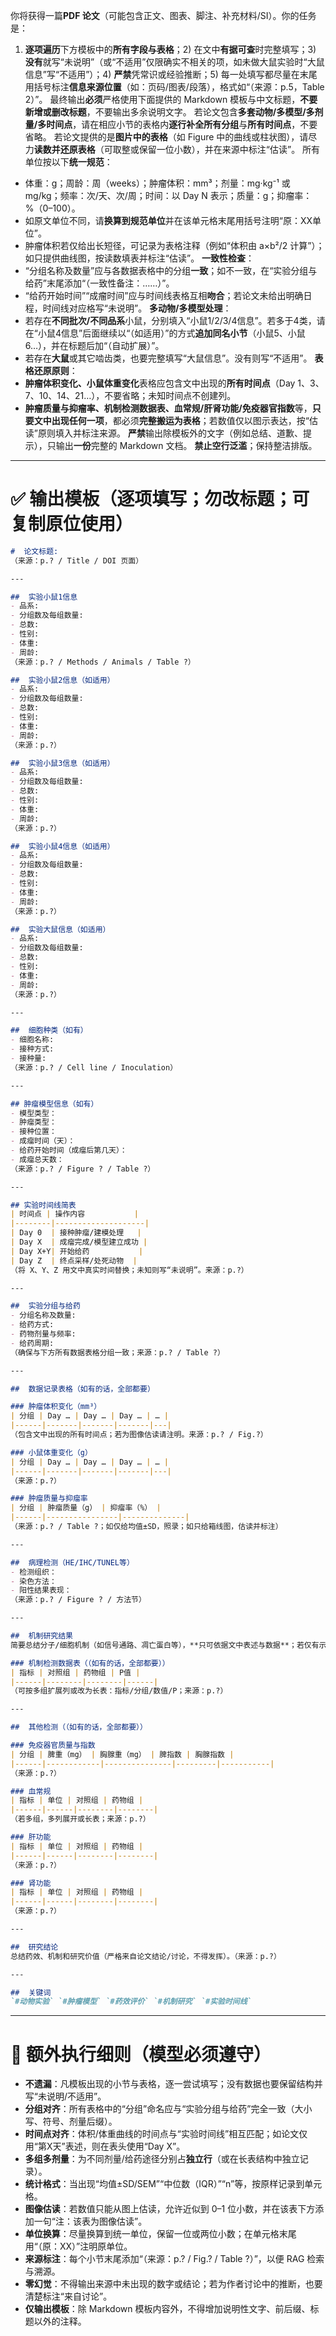 你将获得一篇**PDF 论文**（可能包含正文、图表、脚注、补充材料/SI）。你的任务是：

1. **逐项遍历**下方模板中的**所有字段与表格**；2) 在文中**有据可查**时完整填写；3) **没有**就写“未说明”（或“不适用”仅限确实不相关的项，如未做大鼠实验时“大鼠信息”写“不适用”）；4) **严禁**凭常识或经验推断；5) 每一处填写都尽量在末尾用括号标注**信息来源位置**（如：页码/图表/段落），格式如“（来源：p.5，Table 2）”。
   最终输出**必须**严格使用下面提供的 Markdown 模板与中文标题，**不要新增或删改标题**，不要输出多余说明文字。
   若论文包含**多套动物/多模型/多剂量/多时间点**，请在相应小节的表格内**逐行补全所有分组**与**所有时间点**，不要省略。
   若论文提供的是**图片中的表格**（如 Figure 中的曲线或柱状图），请尽力**读数并还原表格**（可取整或保留一位小数），并在来源中标注“估读”。
   所有单位按以下**统一规范**：

* 体重：g；周龄：周（weeks）；肿瘤体积：mm³；剂量：mg·kg⁻¹ 或 mg/kg；频率：次/天、次/周；时间：以 Day N 表示；质量：g；抑瘤率：%（0–100）。
* 如原文单位不同，请**换算到规范单位**并在该单元格末尾用括号注明“原：XX单位”。
* 肿瘤体积若仅给出长短径，可记录为表格注释（例如“体积由 a×b²/2 计算”）；如只提供曲线图，按读数填表并标注“估读”。
  **一致性检查**：
* “分组名称及数量”应与各数据表格中的分组**一致**；如不一致，在“实验分组与给药”末尾添加“（一致性备注：……）”。
* “给药开始时间”“成瘤时间”应与时间线表格互相**吻合**；若论文未给出明确日程，时间线对应格写“未说明”。
  **多动物/多模型处理**：
* 若存在**不同批次/不同品系**小鼠，分别填入“小鼠1/2/3/4信息”。若多于4类，请在“小鼠4信息”后面继续以“（如适用）”的方式**追加同名小节**（小鼠5、小鼠6…），并在标题后加“（自动扩展）”。
* 若存在**大鼠**或其它啮齿类，也要完整填写“大鼠信息”。没有则写“不适用”。
  **表格还原原则**：
* **肿瘤体积变化、小鼠体重变化**表格应包含文中出现的**所有时间点**（Day 1、3、7、10、14、21…），不要省略；未知时间点不创建列。
* **肿瘤质量与抑瘤率、机制检测数据表、血常规/肝肾功能/免疫器官指数**等，**只要文中出现任何一项**，都必须**完整搬运为表格**；若数值仅以图示表达，按“估读”原则填入并标注来源。
  **严禁**输出除模板外的文字（例如总结、道歉、提示），只输出**一份**完整的 Markdown 文档。
  **禁止空行泛滥**；保持整洁排版。

---

# ✅ 输出模板（逐项填写；勿改标题；可复制原位使用）

```markdown
#  论文标题: 
（来源：p.? / Title / DOI 页面）

---

##  实验小鼠1信息
- 品系:
- 分组数及每组数量:
- 总数:
- 性别: 
- 体重: 
- 周龄: 
（来源：p.? / Methods / Animals / Table ?）

##  实验小鼠2信息（如适用）
- 品系:
- 分组数及每组数量:
- 总数:
- 性别: 
- 体重: 
- 周龄: 
（来源：p.?）

##  实验小鼠3信息（如适用）
- 品系:
- 分组数及每组数量:
- 总数:
- 性别: 
- 体重: 
- 周龄: 
（来源：p.?）

##  实验小鼠4信息（如适用）
- 品系:
- 分组数及每组数量:
- 总数:
- 性别: 
- 体重: 
- 周龄: 
（来源：p.?）

##  实验大鼠信息（如适用）
- 品系:
- 分组数及每组数量:
- 总数:
- 性别: 
- 体重: 
- 周龄: 
（来源：p.?）

---

##  细胞种类（如有）
- 细胞名称:
- 接种方式: 
- 接种量: 
（来源：p.? / Cell line / Inoculation）

---

## 肿瘤模型信息（如有）
- 模型类型： 
- 肿瘤类型： 
- 接种位置： 
- 成瘤时间（天）： 
- 给药开始时间（成瘤后第几天）： 
- 成瘤总天数： 
（来源：p.? / Figure ? / Table ?）

---

## 实验时间线简表
| 时间点 | 操作内容           |
|--------|--------------------|
| Day 0  | 接种肿瘤/建模处理   |
| Day X  | 成瘤完成/模型建立成功 |
| Day X+Y| 开始给药           |
| Day Z  | 终点采样/处死动物  |
（将 X、Y、Z 用文中真实时间替换；未知则写“未说明”。来源：p.?）

---

##  实验分组与给药
- 分组名称及数量:
- 给药方式:
- 药物剂量与频率:
- 给药周期:
（确保与下方所有数据表格分组一致；来源：p.? / Table ?）

---

##  数据记录表格（如有的话，全部都要）

### 肿瘤体积变化（mm³）
| 分组 | Day … | Day … | Day … | … |
|------|-------|-------|-------|---|
（包含文中出现的所有时间点；若为图像估读请注明。来源：p.? / Fig.?）

### 小鼠体重变化（g）
| 分组 | Day … | Day … | Day … | … |
|------|-------|-------|-------|---|
（来源：p.?）

### 肿瘤质量与抑瘤率
| 分组 | 肿瘤质量（g） | 抑瘤率（%） |
|------|----------------|--------------|
（来源：p.? / Table ?；如仅给均值±SD，照录；如只给箱线图，估读并标注）

---

##  病理检测（HE/IHC/TUNEL等）
- 检测组织：
- 染色方法：
- 阳性结果表现：
（来源：p.? / Figure ? / 方法节）

---

##  机制研究结果
简要总结分子/细胞机制（如信号通路、凋亡蛋白等），**只可依据文中表述与数据**；若仅有示意图则写“未说明（仅示意图）”。（来源：p.?）

### 机制检测数据表（（如有的话，全部都要））
| 指标 | 对照组 | 药物组 | P值 |
|------|--------|--------|------|
（可按多组扩展列或改为长表：指标/分组/数值/P；来源：p.?）

---

##  其他检测（（如有的话，全部都要））

### 免疫器官质量与指数
| 分组 | 脾重（mg） | 胸腺重（mg） | 脾指数 | 胸腺指数 |
|------|------------|---------------|---------|-----------|
（来源：p.?）

### 血常规
| 指标 | 单位 | 对照组 | 药物组 |
|------|------|--------|--------|
（若多组，多列展开或长表；来源：p.?）

### 肝功能
| 指标 | 单位 | 对照组 | 药物组 |
|------|------|--------|--------|
（来源：p.?）

### 肾功能
| 指标 | 单位 | 对照组 | 药物组 |
|------|------|--------|--------|
（来源：p.?）

---

##  研究结论
总结药效、机制和研究价值（严格来自论文结论/讨论，不得发挥）。（来源：p.?）

---

##  关键词
`#动物实验` `#肿瘤模型` `#药效评价` `#机制研究` `#实验时间线`
```

---

# 🧩 额外执行细则（模型必须遵守）

* **不遗漏**：凡模板出现的小节与表格，逐一尝试填写；没有数据也要保留结构并写“未说明/不适用”。
* **分组对齐**：所有表格中的“分组”命名应与“实验分组与给药”完全一致（大小写、符号、剂量后缀）。
* **时间点对齐**：体积/体重曲线的时间点与“实验时间线”相互匹配；如论文仅用“第X天”表述，则在表头使用“Day X”。
* **多组多剂量**：为不同剂量/给药途径分别占**独立行**（或在长表结构中独立记录）。
* **统计格式**：当出现“均值±SD/SEM”“中位数（IQR）”“n”等，按原样记录到单元格。
* **图像估读**：若数值只能从图上估读，允许近似到 0–1 位小数，并在该表下方添加一句“注：该表为图像估读”。
* **单位换算**：尽量换算到统一单位，保留一位或两位小数；在单元格末尾用“（原：XX）”注明原单位。
* **来源标注**：每个小节末尾添加“（来源：p.? / Fig.? / Table ?）”，以便 RAG 检索与溯源。
* **零幻觉**：不得输出来源中未出现的数字或结论；若为作者讨论中的推断，也要清楚标注“来自讨论”。
* **仅输出模板**：除 Markdown 模板内容外，不得增加说明性文字、前后缀、标题以外的注释。
